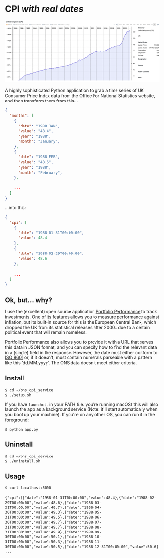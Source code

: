 # CPI _with real dates_

<img src="./success.png">

A highly sophisticated Python application to grab a time series of UK Consumer Price Index data from the Office For National Statistics website, and then transform them from this...

```json
{
  "months": [
    {
      "date": "1988 JAN",
      "value": "48.4",
      "year": "1988",
      "month": "January",
    },
    {
      "date": "1988 FEB",
      "value": "48.6",
      "year": "1988",
      "month": "February",
    },

    ...
  ]
}
```

...into this:

```json
{
  "cpi": [
    {
      "date": "1988-01-31T00:00:00",
      "value": 48.4
    },
    {
      "date": "1988-02-29T00:00:00",
      "value": 48.6
    },

    ...
  ]
}
```

## Ok, but... why?

I use the (excellent) open source application [Portfolio Performance](https://github.com/portfolio-performance/portfolio#readme) to track investments. One of its features allows you to measure performance against inflation, but its built-in source for this is the European Central Bank, which dropped the UK from its statistical releases after 2000.. due to a certain political event that will remain nameless.

Portfolio Performance also allows you to provide it with a URL that serves this data in JSON format, and you can specify how to find the relevant data in a (single) field in the response. However, the date must either conform to [ISO 8601](https://en.wikipedia.org/wiki/ISO_8601) or, if it doesn't, must contain numerals parseable with a pattern like this 'dd.MM.yyyy'. The ONS data doesn't meet either criteria.

## Install

```shell
$ cd ~/ons_cpi_service
$ ./setup.sh
```

If you have `launchctl` in your PATH (i.e. you're running macOS) this will also launch the app as a background service (Note: it'll start automatically when you boot up your machine). If you're on any other OS, you can run it in the foreground:

```shell
$ python app.py
```

## Uninstall

```shell
$ cd ~/ons_cpi_service
$ ./uninstall.sh
```

## Usage

```shell
$ curl localhost:5000

{"cpi":[{"date":"1988-01-31T00:00:00","value":48.4},{"date":"1988-02-29T00:00:00","value":48.6},{"date":"1988-03-31T00:00:00","value":48.7},{"date":"1988-04-30T00:00:00","value":49.3},{"date":"1988-05-31T00:00:00","value":49.5},{"date":"1988-06-30T00:00:00","value":49.7},{"date":"1988-07-31T00:00:00","value":49.7},{"date":"1988-08-31T00:00:00","value":49.9},{"date":"1988-09-30T00:00:00","value":50.1},{"date":"1988-10-31T00:00:00","value":50.3},{"date":"1988-11-30T00:00:00","value":50.5},{"date":"1988-12-31T00:00:00","value":50.6} ...
```
